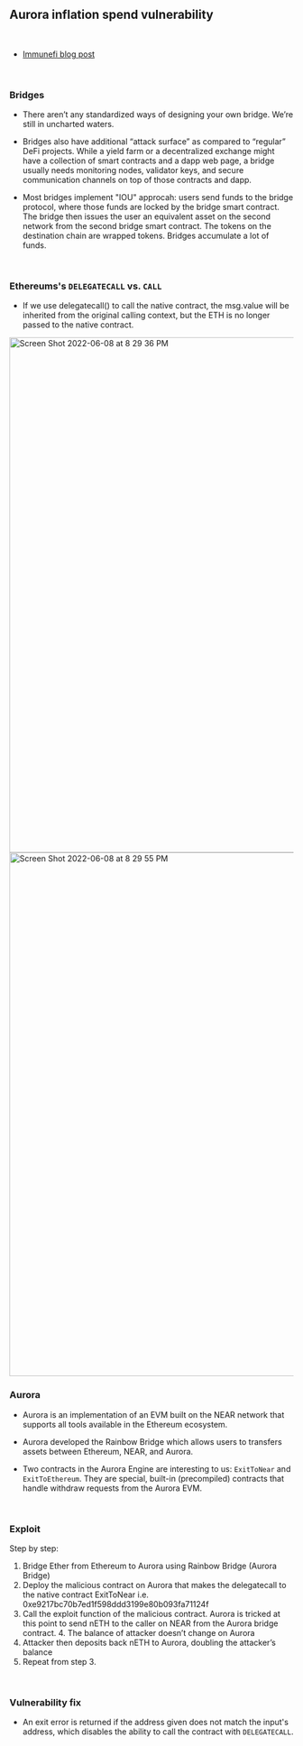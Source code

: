 ## Aurora inflation spend vulnerability

<br>

* [Immunefi blog post](https://medium.com/immunefi/aurora-infinite-spend-bugfix-review-6m-payout-e635d24273d)

<br>

### Bridges

* There aren’t any standardized ways of designing your own bridge. We’re still in uncharted waters.

* Bridges also have additional “attack surface” as compared to “regular” DeFi projects. While a yield farm or a decentralized exchange might have a collection of smart contracts and a dapp web page, a bridge usually needs monitoring nodes, validator keys, and secure communication channels on top of those contracts and dapp.

* Most bridges implement "IOU" approcah: users send funds to the bridge protocol, where those funds are locked by the bridge smart contract. The bridge then issues the user an equivalent asset on the second network from the second bridge smart contract. The tokens on the destination chain are wrapped tokens. Bridges accumulate a lot of funds.

<br>

### Ethereums's `DELEGATECALL` vs. `CALL`

*  If we use delegatecall() to call the native contract, the msg.value will be inherited from the original calling context, but the ETH is no longer passed to the native contract.

<img width="914" alt="Screen Shot 2022-06-08 at 8 29 36 PM" src="https://user-images.githubusercontent.com/1130416/172758401-b10c11fe-8fb4-42bf-b3be-3ffc4682ef9a.png">
<img width="929" alt="Screen Shot 2022-06-08 at 8 29 55 PM" src="https://user-images.githubusercontent.com/1130416/172758414-6a6d531d-dc6c-4507-b0cf-6cd63e4d0858.png">


<br>

### Aurora

* Aurora is an implementation of an EVM built on the NEAR network that supports all tools available in the Ethereum ecosystem.

* Aurora developed the Rainbow Bridge which allows users to transfers assets between Ethereum, NEAR, and Aurora.

* Two contracts in the Aurora Engine are interesting to us: `ExitToNear` and `ExitToEthereum`. They are special, built-in (precompiled) contracts that handle withdraw requests from the Aurora EVM.

<br>

### Exploit

Step by step:

1. Bridge Ether from Ethereum to Aurora using Rainbow Bridge (Aurora Bridge)
2. Deploy the malicious contract on Aurora that makes the delegatecall to the native contract ExitToNear i.e. 0xe9217bc70b7ed1f598ddd3199e80b093fa71124f
3. Call the exploit function of the malicious contract. Aurora is tricked at this point to send nETH to the caller on NEAR from the Aurora bridge contract. 4. The balance of attacker doesn’t change on Aurora
5. Attacker then deposits back nETH to Aurora, doubling the attacker’s balance
6. Repeat from step 3.



<br>

### Vulnerability fix

* An exit error is returned if the address given does not match the input's address, which disables the ability to call the contract with `DELEGATECALL`.
